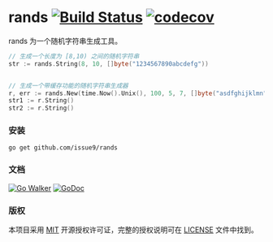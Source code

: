 rands
[![Build Status](https://travis-ci.org/issue9/rands.svg?branch=master)](https://travis-ci.org/issue9/rands)
[![codecov](https://codecov.io/gh/issue9/rands/branch/master/graph/badge.svg)](https://codecov.io/gh/issue9/rands)
======

rands 为一个随机字符串生成工具。
```go
// 生成一个长度为 [8,10) 之间的随机字符串
str := rands.String(8, 10, []byte("1234567890abcdefg"))


// 生成一个带缓存功能的随机字符串生成器
r, err := rands.New(time.Now().Unix(), 100, 5, 7, []byte("asdfghijklmn"))
str1 := r.String()
str2 := r.String()
```

### 安装

```shell
go get github.com/issue9/rands
```


### 文档

[![Go Walker](https://gowalker.org/api/v1/badge)](http://gowalker.org/github.com/issue9/rands)
[![GoDoc](https://godoc.org/github.com/issue9/rands?status.svg)](https://godoc.org/github.com/issue9/rands)


### 版权

本项目采用 [MIT](https://opensource.org/licenses/MIT) 开源授权许可证，完整的授权说明可在 [LICENSE](LICENSE) 文件中找到。
